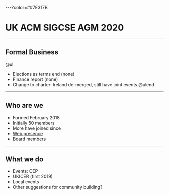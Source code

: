 ---?color=##7E317B

# UK ACM SIGCSE AGM 2020

---

## Formal Business

@ul

- Elections as terms end (none)
- Finance report (none)
- Change to charter: Ireland de-merged, still have joint events
@ulend

---
    
## Who are we

- Formed February 2018
- Initially 50 members
- More have joined since
- [Web presence](https://uki-sigcse.hosting.acm.org/contact/)
- Board members

---

## What we do

- Events: CEP
- UKICER (first 2019)
- Local events
- Other suggestions for community building?

